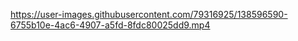 

https://user-images.githubusercontent.com/79316925/138596590-6755b10e-4ac6-4907-a5fd-8fdc80025dd9.mp4






